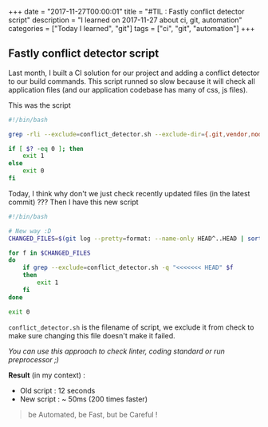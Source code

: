 +++
date = "2017-11-27T00:00:01"
title = "#TIL : Fastly conflict detector script"
description = "I learned on 2017-11-27 about ci, git, automation"
categories = ["Today I learned", "git"]
tags = ["ci", "git", "automation"]
+++



## Fastly conflict detector script

Last month, I built a CI solution for our project and adding a conflict detector to our build commands. This script runned so slow because it will check all application files (and our application codebase has many of css, js files).

This was the script

```bash
#!/bin/bash

grep -rli --exclude=conflict_detector.sh --exclude-dir={.git,vendor,node_modules} "<<<<<<< HEAD" .

if [ $? -eq 0 ]; then
    exit 1
else
    exit 0
fi
```

Today, I think why don't we just check recently updated files (in the latest commit) ??? Then I have this new script

```bash
#!/bin/bash

# New way :D
CHANGED_FILES=$(git log --pretty=format: --name-only HEAD^..HEAD | sort | uniq)

for f in $CHANGED_FILES
do
    if grep --exclude=conflict_detector.sh -q "<<<<<<< HEAD" $f
    then
        exit 1
    fi
done

exit 0
```

`conflict_detector.sh` is the filename of script, we exclude it from check to make sure changing this file doesn't make it failed.

*You can use this approach to check linter, coding standard or run preprocessor ;)*

**Result** (in my context) :

- Old script : 12 seconds
- New script : ~ 50ms (200 times faster)

> be Automated, be Fast, but be Careful !
